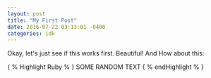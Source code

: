 ```yaml
---
layout: post
title: "My First Post"
date: 2016-07-22 03:13:01 -0400
categories: idk
---
```


Okay, let's just see if this works first. Beautiful! And How about this:

{ % Highlight Ruby % }
SOME RANDOM TEXT
{ % endHighlight % }

